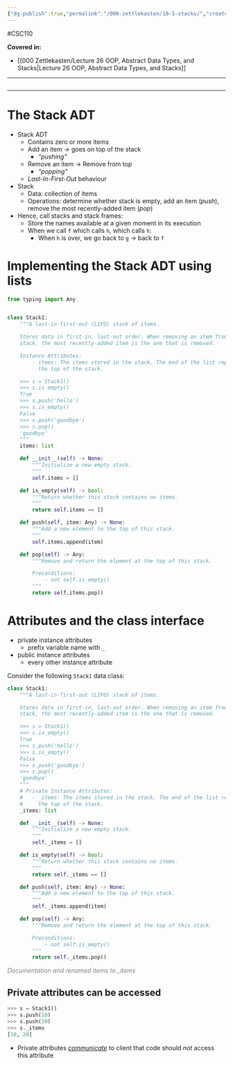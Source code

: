 ```yaml
---
{"dg-publish":true,"permalink":"/000-zettlekasten/10-5-stacks/","created":"2023-11-21T16:10:09.471-05:00","updated":"2023-11-21T16:22:42.442-05:00"}
---
```


#CSC110

**Covered in:**
- [[000 Zettlekasten/Lecture 26 OOP, Abstract Data Types, and Stacks\|Lecture 26 OOP, Abstract Data Types, and Stacks]]
---
```table-of-contents
```
---
# The Stack ADT

- Stack ADT
	- Contains zero or more items
	- Add an item → goes on top of the stack
		- *“pushing”*
	- Remove an item → Remove from top
		- *“popping”*
	- *Last-In-First-Out* behaviour
- Stack
	- Data: collection of items
	- Operations: determine whether stack is empty, add an item (*push*), remove the most recently-added item (*pop*)
- Hence, call stacks and stack frames:
	- Store the names available at a given moment in its execution
	- When we call `f` which calls `h`, which calls `h`:
		- When `h` is over, we go back to `g` → back to `f`

# Implementing the Stack ADT using lists

```python
from typing import Any


class Stack1:
    """A last-in-first-out (LIFO) stack of items.

    Stores data in first-in, last-out order. When removing an item from the
    stack, the most recently-added item is the one that is removed.

    Instance Attributes:
        - items: The items stored in the stack. The end of the list represents
          the top of the stack.

    >>> s = Stack1()
    >>> s.is_empty()
    True
    >>> s.push('hello')
    >>> s.is_empty()
    False
    >>> s.push('goodbye')
    >>> s.pop()
    'goodbye'
    """
    items: list

    def __init__(self) -> None:
        """Initialize a new empty stack.
        """
        self.items = []

    def is_empty(self) -> bool:
        """Return whether this stack contains no items.
        """
        return self.items == []

    def push(self, item: Any) -> None:
        """Add a new element to the top of this stack.
        """
        self.items.append(item)

    def pop(self) -> Any:
        """Remove and return the element at the top of this stack.

        Preconditions:
            - not self.is_empty()
        """
        return self.items.pop()
```

# Attributes and the class interface

- private instance attributes
	- prefix variable name with `_`
- public instance attributes
	- every other instance attribute

Consider the following `Stack1` data class:
```python
class Stack1:
    """A last-in-first-out (LIFO) stack of items.

    Stores data in first-in, last-out order. When removing an item from the
    stack, the most recently-added item is the one that is removed.

    >>> s = Stack1()
    >>> s.is_empty()
    True
    >>> s.push('hello')
    >>> s.is_empty()
    False
    >>> s.push('goodbye')
    >>> s.pop()
    'goodbye'
    """
    # Private Instance Attributes:
    #   - _items: The items stored in the stack. The end of the list represents
    #     the top of the stack.
    _items: list

    def __init__(self) -> None:
        """Initialize a new empty stack.
        """
        self._items = []

    def is_empty(self) -> bool:
        """Return whether this stack contains no items.
        """
        return self._items == []

    def push(self, item: Any) -> None:
        """Add a new element to the top of this stack.
        """
        self._items.append(item)

    def pop(self) -> Any:
        """Remove and return the element at the top of this stack.

        Preconditions:
            - not self.is_empty()
        """
        return self._items.pop()
```
<div class="caption" style="color: grey"><i>Documentation and renamed items to _items</i></div>

## Private attributes can be accessed

```python
>>> s = Stack1()
>>> s.push(10)
>>> s.push(20)
>>> s._items
[10, 20]
```

- Private attributes *<u>communicate</u>* to client that code should *not* access this attribute